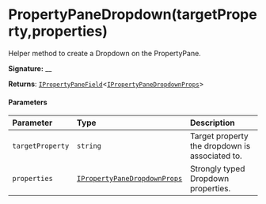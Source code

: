 # PropertyPaneDropdown(targetProperty,properties)




Helper method to create a Dropdown on the PropertyPane.

**Signature:** __

**Returns**: [`IPropertyPaneField`](../sp-webpart-base/ipropertypanefield.md)<[`IPropertyPaneDropdownProps`](../sp-webpart-base/ipropertypanedropdownprops.md)>





#### Parameters


| Parameter	   | Type    | Description |
|:-------------|:---------------|:------------|
| `targetProperty`    | `string` | Target property the dropdown is associated to. |
| `properties`    | [`IPropertyPaneDropdownProps`](../sp-webpart-base/ipropertypanedropdownprops.md) | Strongly typed Dropdown properties. |


